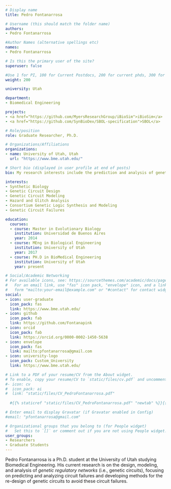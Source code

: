```yaml
---
# Display name
title: Pedro Fontanarrosa

# Username (this should match the folder name)
authors:
- Pedro Fontanarrosa

#Author Names (alternative spellings etc)
names:
- Pedro Fontanarrosa

# Is this the primary user of the site?
superuser: false

#Use 1 for PI, 100 for Current Postdocs, 200 for current phds, 300 for current masters, 400 for current undergrads, 800 for alum postdocs, 810 for alum phds, 820 for alum masters, and 830 for alum undergrads
weight: 200

university: Utah

department:
- Biomedical Engineering

projects:
- <a href="https://github.com/MyersResearchGroup/iBioSim">iBioSim</a>
- <a href="https://github.com/SynBioDex/SBOL-specification">SBOL</a>

# Role/position
role: Graduate Researcher, Ph.D.

# Organizations/Affiliations
organizations:
- name: University of Utah, Utah
  url: "https://www.bme.utah.edu/"

# Short bio (displayed in user profile at end of posts)
bio: My research interests include the prediction and analysis of genetic circuit failures.

interests:
- Synthetic Biology
- Genetic Circuit Design
- Genetic Circuit Modeling
- Hazard and Glitch Analysis
- Consortium Genetic Logic Synthesis and Modeling
- Genetic Circuit Failures

education:
  courses:
  - course: Master in Evolutionary Biology
    institution: Universidad de Buenos Aires
    year: 2014
  - course: MEng in Biological Engineering
    institution: University of Utah
    year: 2017
  - course: PH.D in BioMedical Engineering
    institution: University of Utah
    year: present

# Social/Academic Networking
# For available icons, see: https://sourcethemes.com/academic/docs/page-builder/#icons
#   For an email link, use "fas" icon pack, "envelope" icon, and a link in the
#   form "mailto:your-email@example.com" or "#contact" for contact widget.
social:
- icon: user-graduate
  icon_pack: fas
  link: https://www.bme.utah.edu/
- icon: github
  icon_pack: fab
  link: https://github.com/Fontanapink
- icon: orcid
  icon_pack: fab
  link: https://orcid.org/0000-0002-1450-5638
- icon: envelope
  icon_pack: fas
  link: mailto:pfontanarrosa@gmail.com  
- icon: university-logo
  icon_pack: Custom_University
  link: https://www.bme.utah.edu/

# Link to a PDF of your resume/CV from the About widget.
# To enable, copy your resume/CV to `static/files/cv.pdf` and uncomment the lines below.
#- icon: cv
#  icon_pack: ai
#  link: "static/files/CV_PedroFontanarrosa.pdf"
  
  #{{% staticref "static/files/CV_PedroFontanarrosa.pdf" "newtab" %}}{{% /staticref %}}

# Enter email to display Gravatar (if Gravatar enabled in Config)
#email: "pfontanarrosa@gmail.com"

# Organizational groups that you belong to (for People widget)
#   Set this to `[]` or comment out if you are not using People widget.
user_groups:
- Researchers
- Graduate Students
---
```


Pedro Fontanarrosa is a Ph.D. student at the University of Utah studying Biomedical Engineering. His current research is on the design, modeling, and analysis of *genetic regulatory networks* (i.e., genetic circuits), focusing on predicting and analyzing circuit failures and developing methods for the re-design of genetic circuits to avoid these circuit failures.
